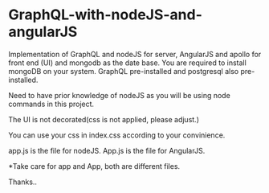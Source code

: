 # GraphQL-with-nodeJS-and-angularJS
Implementation of GraphQL and nodeJS for server, AngularJS and apollo for front end  (UI) and mongodb as the date base.
You are required to install mongoDB on your system.
GraphQL pre-installed and postgresql also pre-installed.

Need to have prior knowledge of nodeJS as you will be using node commands in this project.

The UI is not decorated(css is not applied, please adjust.)

You can use your css in index.css according to your convinience.

app.js is the file for nodeJS.
App.js is the file for AngularJS.

*Take care for app and App, both are different files.

Thanks..
